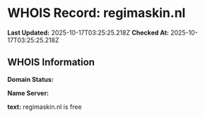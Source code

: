 # WHOIS Record: regimaskin.nl

**Last Updated:** 2025-10-17T03:25:25.218Z
**Checked At:** 2025-10-17T03:25:25.218Z

## WHOIS Information

**Domain Status:** 

**Name Server:** 

**text:** regimaskin.nl is free

